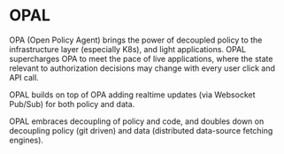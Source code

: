 # OPAL

OPA (Open Policy Agent) brings the power of decoupled policy to the infrastructure layer (especially K8s), and light applications.
OPAL supercharges OPA to meet the pace of live applications, where the state relevant to authorization decisions may change with every user click and API call.

OPAL builds on top of OPA adding realtime updates (via Websocket Pub/Sub) for both policy and data.

OPAL embraces decoupling of policy and code, and doubles down on decoupling policy (git driven) and data (distributed data-source fetching engines).


